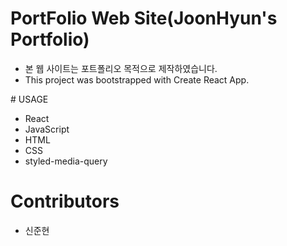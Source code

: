 
# PortFolio Web Site(JoonHyun's Portfolio)
<ul>
  <li>본 웹 사이트는 포트폴리오 목적으로 제작하였습니다.</li>
  <li>This project was bootstrapped with Create React App.</li>
</ul>
# USAGE
<ul>
  <li>React</li>
  <li>JavaScript</li>
  <li>HTML</li>
  <li>CSS</li>
  <li>styled-media-query</li>
</ul>

# Contributors
<ul>
  <li>신준현</li>
</ul>
